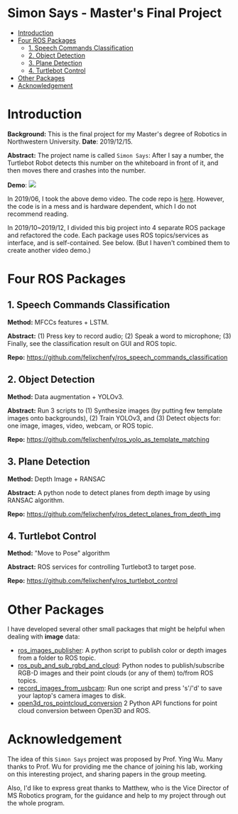  
Simon Says - Master's Final Project
==============================

- [Introduction](#introduction)
- [Four ROS Packages](#four-ros-packages)
  * [1. Speech Commands Classification](#1-speech-commands-classification)
  * [2. Object Detection](#2-object-detection)
  * [3. Plane Detection](#3-plane-detection)
  * [4. Turtlebot Control](#4-turtlebot-control)
- [Other Packages](#other-packages)
- [Acknowledgement](#acknowledgement)



# Introduction
**Background:** This is the final project for my Master's degree of Robotics in Northwestern University.
**Date**: 2019/12/15.

**Abstract:** The project name is called `Simon Says`: After I say a number, the Turtlebot Robot detects this number on the whiteboard in front of it, and then moves there and  crashes into the number. 

**Demo**:
![](doc/project_demo.gif)

In 2019/06, I took the above demo video. The code repo is [here](https://github.com/felixchenfy/Command_Robot_to_Move). However, the code is in a mess and is hardware dependent, which I do not recommend reading. 

In 2019/10~2019/12, I divided this big project into 4 separate ROS package and refactored the code. Each package uses ROS topics/services as interface, and is self-contained. See below. (But I haven't combined them to create another video demo.)

# Four ROS Packages

## 1. Speech Commands Classification
    
**Method:** MFCCs features + LSTM.

**Abstract:** (1) Press key to record audio; (2) Speak a word to microphone; (3) Finally, see the classification result on GUI and ROS topic.

**Repo:** https://github.com/felixchenfy/ros_speech_commands_classification

## 2. Object Detection

**Method:** Data augmentation + YOLOv3.

**Abstract:** Run 3 scripts to (1) Synthesize images (by putting few template images onto backgrounds), (2) Train YOLOv3, and (3) Detect objects for: one image, images, video, webcam, or ROS topic.

**Repo:**  https://github.com/felixchenfy/ros_yolo_as_template_matching

## 3. Plane Detection

**Method:** Depth Image + RANSAC
    
**Abstract:** A python node to detect planes from depth image by using RANSAC algorithm.

**Repo:**  https://github.com/felixchenfy/ros_detect_planes_from_depth_img

## 4. Turtlebot Control

**Method:** "Move to Pose" algorithm

**Abstract:** ROS services for controlling Turtlebot3 to target pose.

**Repo:**  https://github.com/felixchenfy/ros_turtlebot_control

# Other Packages

I have developed several other small packages that might be helpful when dealing with **image** data:
* [ros_images_publisher](https://github.com/felixchenfy/ros_images_publisher): A python script to publish color or depth images from a folder to ROS topic.
* [ros_pub_and_sub_rgbd_and_cloud](https://github.com/felixchenfy/ros_pub_and_sub_rgbd_and_cloud): Python nodes to publish/subscribe RGB-D images and their point clouds (or any of them) to/from ROS topics.
* [record_images_from_usbcam](https://github.com/felixchenfy/record_images_from_usbcam): Run one script and press 's'/'d' to save your laptop's camera images to disk.
* [open3d_ros_pointcloud_conversion](https://github.com/felixchenfy/open3d_ros_pointcloud_conversion) 2 Python API functions for point cloud conversion between Open3D and ROS.

# Acknowledgement

The idea of this `Simon Says` project was proposed by Prof. Ying Wu. Many thanks to Prof. Wu for providing me the chance of joining his lab, working on this interesting project, and sharing papers in the group meeting. 

Also, I'd like to express great thanks to Matthew, who is the Vice Director of MS Robotics program, for the guidance and help to my project through out the whole program.